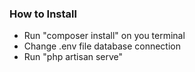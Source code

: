 ### How to Install

- Run "composer install" on you terminal
- Change .env file database connection
- Run "php artisan serve"
